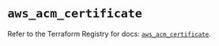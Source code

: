 # `aws_acm_certificate`

Refer to the Terraform Registry for docs: [`aws_acm_certificate`](https://registry.terraform.io/providers/hashicorp/aws/5.99.0/docs/resources/acm_certificate).
